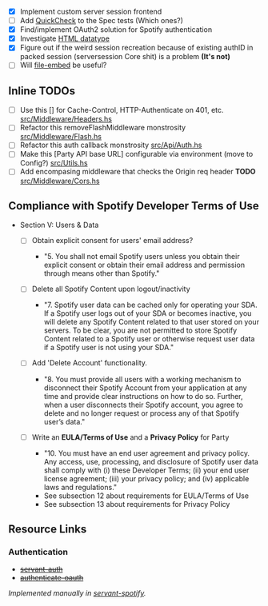 - [x] Implement custom server session frontend
- [ ] Add [QuickCheck](https://hackage.haskell.org/package/servant-quickcheck-0.0.2.2/docs/Servant-QuickCheck.html)
to the Spec tests (Which ones?)
- [x] Find/implement OAuth2 solution for Spotify authentication
- [x] Investigate [HTML datatype](https://github.com/haskell-servant/servant-lucid/blob/master/src/Servant/HTML/Lucid.hs)
- [x] Figure out if the weird session recreation because of existing authID in
packed session (serversession Core shit) is a problem **(It's not)**
- [ ] Will [file-embed](https://hackage.haskell.org/package/file-embed) be useful?

## Inline TODOs
- [ ] Use this [] for Cache-Control, HTTP-Authenticate on 401, etc. [src/Middleware/Headers.hs](src/Middleware/Headers.hs)
- [ ] Refactor this removeFlashMiddleware monstrosity [src/Middleware/Flash.hs](src/Middleware/Flash.hs)
- [ ] Refactor this auth callback monstrosity [src/Api/Auth.hs](src/Api/Auth.hs)
- [ ] Make this [Party API base URL] configurable via environment (move to Config?) [src/Utils.hs](src/Utils.hs)
- [ ] Add encompasing middleware that checks the Origin req header **TODO** [src/Middleware/Cors.hs](src/Middleware/Cors.hs)

## Compliance with Spotify Developer Terms of Use

- Section V: Users & Data
  - [ ] Obtain explicit consent for users' email address?
    - "5. You shall not email Spotify users unless you obtain their explicit consent or obtain their email address and permission through means other than Spotify."

  - [ ] Delete all Spotify Content upon logout/inactivity
    - "7. Spotify user data can be cached only for operating your SDA. If a Spotify user logs out of your SDA or becomes inactive, you will delete any Spotify Content related to that user stored on your servers. To be clear, you are not permitted to store Spotify Content related to a Spotify user or otherwise request user data if a Spotify user is not using your SDA."

  - [ ] Add 'Delete Account' functionality.
    - "8. You must provide all users with a working mechanism to disconnect their Spotify Account from your application at any time and provide clear instructions on how to do so. Further, when a user disconnects their Spotify account, you agree to delete and no longer request or process any of that Spotify user’s data."

  - [ ] Write an **EULA/Terms of Use** and a **Privacy Policy** for Party
    - "10. You must have an end user agreement and privacy policy. Any access, use, processing, and disclosure of Spotify user data shall comply with (i) these Developer Terms; (ii) your end user license agreement; (iii) your privacy policy; and (iv) applicable laws and regulations."
    - See subsection 12 about requirements for EULA/Terms of Use
    - See subsection 13 about requirements for Privacy Policy

## Resource Links

### Authentication

- ~~[servant-auth](https://github.com/plow-technologies/servant-auth)~~
- ~~[authenticate-oauth](https://www.stackage.org/package/authenticate-oauth)~~

_Implemented manually in [servant-spotify](https://github.com/chances/servant-spotify#readme)._

